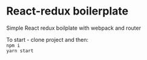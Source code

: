 # React-redux boilerplate

Simple React redux boilplate with webpack and router

To start - clone project and then:<br>
`npm i`<br>
`yarn start`

